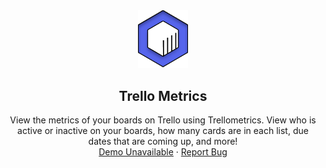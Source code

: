 <div align="center">
  <a href="https://github.com/pixelRena/">
    <img src="/public/favicon.svg" alt="Logo" width="80">
  </a>

<h2 align="center">Trello Metrics</h2>
  <p align="center">
    View the metrics of your boards on Trello using Trellometrics. View who is active or inactive on your boards, how many cards are in each list, due dates that are coming up, and more!
    <br />
    <a href="#">Demo Unavailable</a>
    ·
    <a href="https://github.com/pixelRena/trello-dashboard/issues">Report Bug</a>
  </p>
  
</div>

